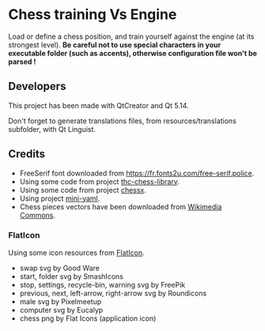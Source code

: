 # Chess training Vs Engine

Load or define a chess position, and train yourself against the engine (at its strongest level).
**Be careful not to use special characters in your executable folder (such as accents), otherwise configuration file won't be parsed !**

## Developers

This project has been made with QtCreator and Qt 5.14.

Don't forget to generate translations files, from resources/translations subfolder, with Qt Linguist.

## Credits

* FreeSerif font downloaded from https://fr.fonts2u.com/free-serif.police.
* Using some code from project [thc-chess-library](https://github.com/billforsternz/thc-chess-library).
* Using some code from project [chessx](http://chessx.sourceforge.net/).
* Using project [mini-yaml](https://github.com/jimmiebergmann/mini-yaml).
* Chess pieces vectors have been downloaded from [Wikimedia Commons](https://commons.wikimedia.org/wiki/Category:SVG_chess_pieces).

### FlatIcon

Using some icon resources from [FlatIcon](https://www.flaticon.com/).

* swap svg by Good Ware
* start, folder svg by SmashIcons
* stop, settings, recycle-bin, warning svg by FreePik
* previous, next, left-arrow, right-arrow svg by Roundicons
* male svg by Pixelmeetup
* computer svg by Eucalyp
* chess png by Flat Icons (application icon)
